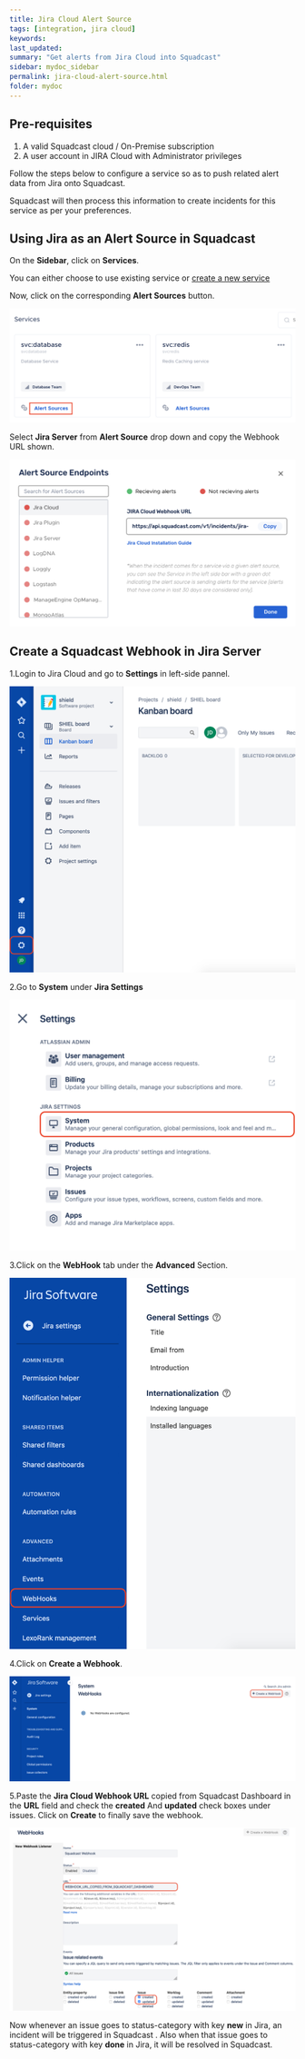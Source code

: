 ```yaml
---
title: Jira Cloud Alert Source
tags: [integration, jira cloud]
keywords: 
last_updated: 
summary: "Get alerts from Jira Cloud into Squadcast"
sidebar: mydoc_sidebar
permalink: jira-cloud-alert-source.html
folder: mydoc
---
```


## Pre-requisites
1.  A valid Squadcast cloud / On-Premise subscription 
2. A user account in JIRA Cloud with Administrator privileges

Follow the steps below to configure a service so as to push related alert data from Jira onto Squadcast.

Squadcast will then process this information to create incidents for this service as per your preferences.

## Using Jira as an Alert Source in Squadcast

On the **Sidebar**, click on **Services**.

You can either choose to use existing service or [create a new service](adding-a-service.html)

Now, click on the corresponding **Alert Sources** button.

![](images/integration_1.png)

Select **Jira Server** from  **Alert Source** drop down and copy the Webhook URL shown.

![](images/jira_cloud_1.png)

## Create a Squadcast Webhook in Jira Server

1.Login to Jira Cloud and go to **Settings** in left-side pannel.

![](images/jira_cloud_2.png)

2.Go to **System** under **Jira Settings**

![](images/jira_cloud_3.png)

3.Click on the **WebHook** tab under the **Advanced** Section.

![](images/jira_cloud_4.png)

4.Click on **Create a Webhook**.

![](images/jira_cloud_5.png)

5.Paste the **Jira Cloud Webhook URL** copied from Squadcast Dashboard in the **URL** field and check the  **created** And **updated** check boxes under issues. Click on **Create** to finally save the webhook.

![](images/jira_cloud_6.png)

Now whenever an issue goes to status-category with key **new** in Jira, an incident will be triggered in Squadcast . Also when that issue goes to status-category with key **done** in Jira, it will be resolved in Squadcast.